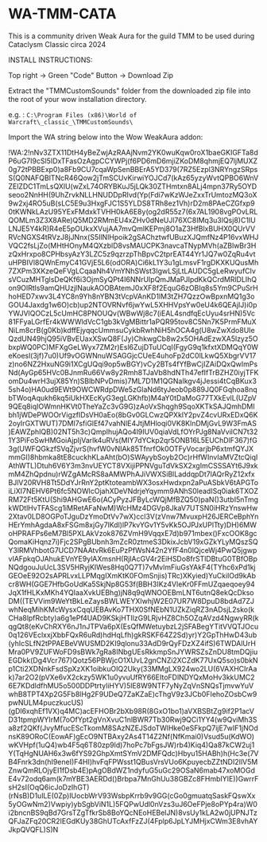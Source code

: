 # WA-TMM-CATA
This is a community driven Weak Aura for the guild TMM to be used during Cataclysm Classic circa 2024


INSTALL INSTRUCTIONS:

Top right -> Green "Code" Button -> Download Zip

Extract the "TMMCustomSounds" folder from the downloaded zip file into the root of your wow installation directory.

e.g. : `C:\Program Files (x86)\World of Warcraft\_classic_\TMMCustomSounds\`


Import the WA string below into the Wow WeakAura addon:

!WA:2!nNv3ZTX11DtH4yBeZwjAzRAAjNvm2YK0wuKqw0roX1baeGKIGFTa8dP6uG7I9cSl5IDxTFasOzAgpCCYWPj(f6PD6mD6mjiZKoDM8qhmjEQ7ljMUXZ0g72tPBBExp0)a8Fb9CU7cqaWpSenBBErA5YD379(7RZ5Ezpl3NRYngzSRpsS(Q0NAFQBlTNcR46Qow2jTmSCUvKirwiYOJCd7(kAz65yzyWvtQPBO6WnVZElZDC1TmLsQXlU(wZxL74ORYBKuJ5jLQk30ZTHmtxn8ALj4mpn37Ry5OYDseoo2NnHH(9UhZrvkNLLHNUDDpRIvd(Yp(Fdi7wKzWJeZxxTrUmtozMQ3oX9w2xj4RO5uB(sLC5E9u3HxgFJC1S5YLDS8TRh8ez1Vh)rD2m8PAeCZGfxp90tKWNkLAzU95YExFMdxkTVHH0kA6E8y(og2dR55z7(6x7AL1908vgPOvLRLQOMLm3Z3X8ARe)Q5MD2RMmEU4xZHv0dNeUJl76XC8IMq3u3lQsj8)C1IULNJE5Y4kR)R4eE5pOUkxXVujAA7mvQmlKEPmj8O1aZ3HfBlxBUHX0QUrVVRVcNGXS4tRVzJ8jJNnx(S5IlNlHpoik2gSAChztwfUBuzXJQmfNz4P16vxWHJVQC2fsLjZo(MHtHOnyM4QXzblD8vsMAUCPK3navcaTNypMVh(aZBlwBr3HzQxHrxpo8CPHbsyAzY3LZC5z9qzrzpThBpvC2tprEAT44Yr1JQ7w0ZqRu4vtuHPBIVl8QWnEmyC41GVjE5L6(odORA)Ci6kL1Y3u1gLmsvF1rgDKXKUQusMh7ZXPm3XKzeQeFVgLCqaaNh4VmYNhSWst3IgwLSjLtLAUDC5gLeRwyufCIvsVCuzMHTglsDeQKf6i3OjmSyQPt4I6NNrUIpQmJMaPJIpdKkQCrdMRlDLIhQon9OlRtls9amQHUzjlNaukAOOBAtemJ0xXF8f2EquG6zOBIq8s5Ym9CPuSrHhoHED7xwv3L4YC8n9Yh8nYBN3tVcpVAnKD1lM3tZH7QzzOwBpxnMQ1g3oGOU4Jaxdg1w6O)cb)up2NTOVRNvf6jwYwL5XHHVpsYw0eU4k6QEAjIJ)i0pYWJVlQOCzL5cUmHC8PNOUQv(WBwWj8c7(iEAL4sndfqEcUyu4srHN)5Vc81FFyaLGrfEr4kWWWldVcC1gb3kVgMBittr1aPQR95tov8C5Nn7K5PrmFMuXNiLm8crB(g0Kb)kdffEjyqqcUmmsuCykbRwhNiH5hOCA4g(U8wZwXdo8UIeQzdUN49hjQ95iVBvEUaxXSwQ8F(Jy)ChkwgCb8w2x5OHAdEzwXA5lzyz5ObxpWQ0PC)MFXgGeLWyx7ZM2r)Esl6ZujDTuUCqI(FgyG9q1kfxtXDMQqY0WeKoesl(3jf)7u0)Uf9vOGWNnuWSAGGjcCUeE4uhoFp2dC0lLkwQ5XbgrVV17z)no6NZ2HxuNG9i1XCgUQqi9op5wBGY)vCy2BTs4fYfBwCjIZAiDQxQwImPsNd(AyGp65HVc0BJnmRu66Vw8y2Rmh8TJaVb8hdNTh47efIfTrBZHZ0iyjTFKomDu4wrH3ujX85Yn)SBlbNPvDmis)7ML7D1M1QGNaIkgv4jJessi4tCqBKux35sh4o)HA0ud9EWt9OWCWRdpDWe5zGlaNd6tyJeob0p889JQ0FGqhoa8nqbTWoqAqukh6kq5iUkHXEcKyG3egLGKhfb)M4aY0tDaMoG77TXkEvlL(UZpV9QEq8iqIOWmnHKVt0TheYaZc3vG9G)zAoVxShqgh9SqoXKTkSAJQmhDMIbh1jWDePWOOrVigzfIDsVH0aEo(8bGv0GLCwzQPXklY2pvZ4cvURxEDxQ6K2oyIrGXTWUT)7DMI7sfiGlEf47vahNlE4JtjMHloqi0VK8KlnDMjGvL9W3FmAS)EAWZphIQB)02NT5h3c)QmplhujAQo4l9IUV0qiaVdLfOYrPJg8NaVvilCN7t321Y3PiFoSwHMGoiAjpIjVarlk4uRVs(MIY7dYCkp2qr5ONB16L5EUChDlF367)fG3g(UWFQGkzfSVqZjvrS(hvfW0vNIAk85TfnrfOk0OTFyVocarjbP6xtmfQYJXmmGI)8hbmka8tE8cuckhKLaAht(bO)SWAyybSoyb2Oc)rHfWInvIaMVZtcQiqIAthWTL)Dtuh6V6Y3m3nvUEYCT8VXijiPPNVguTdVkSX2xgImCSSSAYt6J9xkmM4ZhQpdnu)rWZgAMcRS8aAMWPhAJiVWXSiBlLaddqpDt7lAQrRyZ12xfxBJlV20RVH8Tt5DdYJrRnY2ptKtoteambWX3osxHwdxpn2aPuASbkV6tAPGToiLiXI7NEHV6Pt6fc5NOWlcOjahXDeVNdrjeYqymm9ANhS0leadISq0iak6TXOZRM72Ft5KtU(Shi9AHGwE6o(ACyPyzJFByLcWQjMfBZQ50)paN()3utbI5nTmgkWDtlHvTFAScg1iMRetAFaNwM)WcHMz4DGVp8JkaV7UTSN0iHRzYnswHw2Xtav0LD8OGPoTJguDzYmoDtVv7wX)ccl3V(zVnw7MvuxpH26JERCeBphYnHErYmhAgdaA8xFSGm8xjGy7lKdl)lP7kvYGv1Y5vKk5OJPJxUPlTty)DH)6MWoHPRAFPs6eM7Bl5PXLAkVzok876ZVmH9VqqxE7d)b971mbex()FxcOOK8gcQomaKiHqnz7i)Fjc2SPgBUbnh3mZcR0ztmeS3DkixJcbV19xGZkYLyMQszSQY3lRMVhbotG7UCD7NAAtvRk6EuPzPfWsN42n2YfF4n0lQjceWj4PwQ5jgwpvIAFpkqOJAhukEVnYE9ylAXmsnH(RjIAcGV4r2EiHSDo8frSTlDBtuG0TBfOBpNQdgouJuUcL3SV5HRyjKIWes8Hq0Q7T)7vMvlmFiuGsYAkF4(TYhc6xPd1kjGEOeE92O2sAPRLvxLLPMqgIXmKtK0FOmSnjis)TRc)XKyied)YuCkilOd9kAbcr8WH(GGE7HfbGoUdKa5SkjNp8G53f(BBH3IKz4VleKr0FFmUZqaeqoey94JqX1fHLKxMKh4YQIaaXvkUEBhg)jN8q9qWNOOEBmLNT6utnQ8ekQcDksoDM((TEVVim9WeYtBkLeZaysBWLWEYXIwhjW2E07UR7W8DpuD8bdAd7ZJwhNeqMihKMcWysxCqqUEBAvKo7THX0SfNEbN1UZkZiqRZ3nADsjL2sko(kCHa8lpfRcbty)a6g1ePf4UAD9KSkjHTIlzG9LRjvHZ8Ch5OZqAVzd4NgwyRR(kqgQt8(eKvChRXY6nJ1nJTPVa6pX(EsQfMWetuybzL2jSFABegYTitVVQTJOcu0q126VEclxxjXbbFQxR6uRd)hdHqLfh)gkRSKF64Z2Sd)yr)Y2GpThHwD43ub(yhIcSLfN2tPPAEBeVWUSMD2KI9qlonu33AdD9rQyFDzXZ4ifS)6TWDAlUrHMra0PV9ZUFWoFD9sBWk7gRa8INbgUEsRkkmpSnJYWRSZsZnDU8tmDQjiuEGDkk(Dg4Vcr767)Qotz56PBWjcO1XUvL2gnCNZi2XCZdK77UxQ5so)s0bkNp1Cti2XDNnkFsdSpXzXK1oibkuOIQ2Uky(33MMgLX924wo2LU(6VAXHCIrAak)7ar2O2(pVXe6vX2ckzy5WK1u0yvuUfRY66EItoFDlNDYQxMoHv3kkUMC26E7KDdldfhMU5o500DDPtrtyliHYV)5lE8W9NTF7yNyZqVnSNQsTjmvwYuVwhB8TPT4Xp2G5Fb8lHg2F9UDeQ7ZaKZaE)cThgV9z3JCb0FIehoZOsbCw9pwNULM4puczkucUS)(gDl6xqhEf1VX)q4MC)acEFHOBr2bXb98R(8GxO1bo1)aVXBSBtZg9if2P1acVD31tpmpWYIrM(7oOfYpt2gVnXvuC1nlBWR7Tb30Rwj9QCi1YY4(w9QviMh3Sa8zf2QKf(JvyMfucEScTkomM8SAzNZEJSdoTWlHke0eSFkpQ7ijE7wIF1jNOdnsK89ORoC(EowAF)gEcO9NTBAxy2As4T14Z2Nf(NfKmai0)Vsud5u(KdWO)wKVHpf(1uQ4)wb4F5q6T80zp9ld)7hoPc7bFgsJW)rb4)Kiq4)Qa87kCW2uj1Y(TqHgNUAH6x3w6fYS92GhpXmtSYmV2DMFQdc)Hbyu15HABh)h(Hc3e(7VB4Fnrk3dn(hI9eneI)F4HI)hvFqFPWsst1QBusVrsVUo6KpuyecbZZtNDI2IlV5MZnwQmRLOjyEI1fDsb4E)pAgOBdWZ1ndyfuG5uGc29OSaN6mab47xoMOGdE4v72odq6am(k7mYBE3AERDd()Brbpa7MnGhUu38GBZc8FHmbIYIE))GwrrFsH2sI(OqQ6icJoDzIhGT)(rNsB)D1ulLE(0Zp)IUocbWrV93WsbpKrrb9v9GG(cGo0gmuatqSaskFQswXx5yOGwNm2)Vwpiy)ybSgbViN1L)5FQPwUdl0nVzs3uJ6OeFPje8oPYp4ra)W0i2bncnBS9qBd7GrsTZgTfkrSb8BoYQcNEoHEBelJN)8vsUy1kLA2w0jUPNJTzQFJaZFq20CR2IEGdKUy38GhUTcAxfFzZJ(4Fplp6JpLYJMHjxCWm3E8vhAYJkpQVQFL)S)N
















